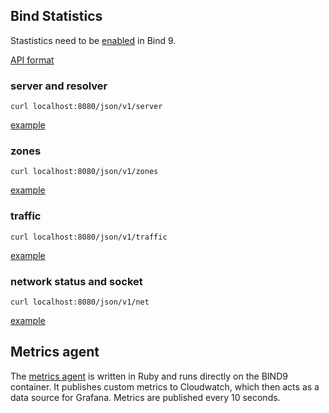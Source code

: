 ## Bind Statistics

Stastistics need to be [enabled](https://bind9.readthedocs.io/en/latest/reference.html#the-statistics-file) in Bind 9.

[API format](https://bind9.readthedocs.io/en/latest/reference.html#statschannels)

### server and resolver 

`curl localhost:8080/json/v1/server` 

[example](./stats/server_stats.json)

### zones 

`curl localhost:8080/json/v1/zones` 

[example](./stats/zones.json)

### traffic 

`curl localhost:8080/json/v1/traffic`

[example](./stats/traffic.json)

### network status and socket 

`curl localhost:8080/json/v1/net` 

[example](./stats/net.json)


## Metrics agent

The [metrics agent](../dns-service/metrics/) is written in Ruby and runs directly on the BIND9 container. It publishes custom metrics to Cloudwatch, which then acts as a data source for Grafana. Metrics are published every 10 seconds.

